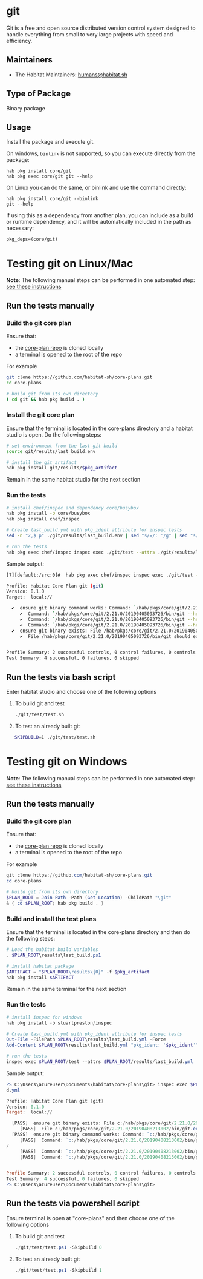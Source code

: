 # git

Git is a free and open source distributed version control system designed to handle everything from small to very large projects with speed and efficiency.

## Maintainers

* The Habitat Maintainers: <humans@habitat.sh>

## Type of Package

Binary package

## Usage

Install the package and execute git.

On windows, `binlink` is not supported, so you can execute directly from the package:

```
hab pkg install core/git
hab pkg exec core/git git --help
```

On Linux you can do the same, or binlink and use the command directly:

```
hab pkg install core/git --binlink
git --help
```

If using this as a dependency from another plan, you can include as a build or runtime dependency, and it will be automatically included in the path as necessary:

```
pkg_deps=(core/git)
```

# Testing git on Linux/Mac

**Note**: The following manual steps can be performed in one automated step: [see these instructions](#run-the-tests-via-bash-script)

## Run the tests manually

### Build the git core plan

Ensure that:
* the [core-plan repo](https://github.com/habitat-sh/core-plans) is cloned locally
* a terminal is opened to the root of the repo

For example

```bash
git clone https://github.com/habitat-sh/core-plans.git
cd core-plans

# build git from its own directory
( cd git && hab pkg build . )
```

### Install the git core plan

Ensure that the terminal is located in the core-plans directory and a habitat studio is open.  Do the following steps:

```bash
# set environment from the last git build
source git/results/last_build.env

# install the git artifact
hab pkg install git/results/$pkg_artifact
```

Remain in the same habitat studio for the next section

### Run the tests

```bash
# install chef/inspec and dependency core/busybox
hab pkg install -b core/busybox
hab pkg install chef/inspec

# Create last_build.yml with pkg_ident attribute for inspec tests
sed -n "2,$ p" ./git/results/last_build.env | sed "s/=/: '/g" | sed "s/$/'/g" > ./git/results/last_build.yml

# run the tests
hab pkg exec chef/inspec inspec exec ./git/test --attrs ./git/results/last_build.yml
```

Sample output:

```bash
[7][default:/src:0]#  hab pkg exec chef/inspec inspec exec ./git/test --attrs ./git/results/last_build.yml

Profile: Habitat Core Plan git (git)
Version: 0.1.0
Target:  local://

  ✔  ensure git binary command works: Command: `/hab/pkgs/core/git/2.21.0/20190405093726/bin/git --help`
     ✔  Command: `/hab/pkgs/core/git/2.21.0/20190405093726/bin/git --help` stdout should match /usage: git/
     ✔  Command: `/hab/pkgs/core/git/2.21.0/20190405093726/bin/git --help` stderr should eq ""
     ✔  Command: `/hab/pkgs/core/git/2.21.0/20190405093726/bin/git --help` exit_status should eq 0
  ✔  ensure git binary exists: File /hab/pkgs/core/git/2.21.0/20190405093726/bin/git
     ✔  File /hab/pkgs/core/git/2.21.0/20190405093726/bin/git should exist


Profile Summary: 2 successful controls, 0 control failures, 0 controls skipped
Test Summary: 4 successful, 0 failures, 0 skipped
```

## Run the tests via bash script

Enter habitat studio  and choose one of the following options

1. To build git and test

   ```bash
   ./git/test/test.sh
   ```

2. To test an already built git

```bash
   SKIPBUILD=1 ./git/test/test.sh
```

# Testing git on Windows

**Note**: The following manual steps can be performed in one automated step: [see these instructions](#run-the-tests-via-powershell-script)

## Run the tests manually

### Build the git core plan

Ensure that:
* the [core-plan repo](https://github.com/habitat-sh/core-plans) is cloned locally
* a terminal is opened to the root of the repo

For example

```powershell
git clone https://github.com/habitat-sh/core-plans.git
cd core-plans

# build git from its own directory
$PLAN_ROOT = Join-Path -Path (Get-Location) -ChildPath "\git"
& { cd $PLAN_ROOT; hab pkg build . }
```

### Build and install the test plans

Ensure that the terminal is located in the core-plans directory and then do the following steps:

```powershell
# Load the habitat build variables
. $PLAN_ROOT\results\last_build.ps1

# install habitat package
$ARTIFACT = "$PLAN_ROOT\results\{0}" -f $pkg_artifact
hab pkg install $ARTIFACT
```

Remain in the same terminal for the next section

### Run the tests

```powershell
# install inspec for windows
hab pkg install -b stuartpreston/inspec

# Create last_build.yml with pkg_ident attribute for inspec tests
Out-File -FilePath $PLAN_ROOT\results\last_build.yml -Force
Add-Content $PLAN_ROOT\results\last_build.yml "pkg_ident: '$pkg_ident'"

# run the tests
inspec exec $PLAN_ROOT/test --attrs $PLAN_ROOT/results/last_build.yml
```

Sample output:

```powershell
PS C:\Users\azureuser\Documents\habitat\core-plans\git> inspec exec $PLAN_ROOT/test --attrs $PLAN_ROOT/results/last_buil
d.yml

Profile: Habitat Core Plan git (git)
Version: 0.1.0
Target:  local://

  [PASS]  ensure git binary exists: File c:/hab/pkgs/core/git/2.21.0/20190408213002/bin/git.exe
     [PASS]  File c:/hab/pkgs/core/git/2.21.0/20190408213002/bin/git.exe should exist
  [PASS]  ensure git binary command works: Command: `c:/hab/pkgs/core/git/2.21.0/20190408213002/bin/git.exe --help`
     [PASS]  Command: `c:/hab/pkgs/core/git/2.21.0/20190408213002/bin/git.exe --help` stdout should match /usage: git
/
     [PASS]  Command: `c:/hab/pkgs/core/git/2.21.0/20190408213002/bin/git.exe --help` stderr should eq ""
     [PASS]  Command: `c:/hab/pkgs/core/git/2.21.0/20190408213002/bin/git.exe --help` exit_status should eq 0


Profile Summary: 2 successful controls, 0 control failures, 0 controls skipped
Test Summary: 4 successful, 0 failures, 0 skipped
PS C:\Users\azureuser\Documents\habitat\core-plans\git>
```

## Run the tests via powershell script

Ensure terminal is open at "core-plans" and then choose one of the following options

1. To build git and test

   ```powershell
   ./git/test/test.ps1 -Skipbuild 0
   ```

2. To test an already built git

   ```powershell
   ./git/test/test.ps1 -Skipbuild 1
   ```